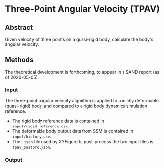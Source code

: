 # Three-Point Angular Velocity (TPAV)

## Abstract

Given velocity of three points on a quasi-rigid body, calculate the body's angular velocity.

## Methods

The theoretical development is forthcoming, to appear in a SAND report (as of 2020-05-05).

### Input

The three-point angular velocity algorithm is applied to a mildly deformable (quasi-rigid) body, and compared to a rigid body dynamics simulation reference.  

* The rigid body reference data is contained in `input/rigid_reference.csv`.  
* The deformable body output data from SSM is contained in `input/history.csv`. 
* The `.json` file used by XYFigure to post-process the two input files is `tpav_postpro.json`.

### Output

